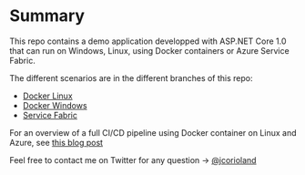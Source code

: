 # Summary

This repo contains a demo application developped with ASP.NET Core 1.0 that can run on Windows, Linux, using Docker containers or Azure Service Fabric.

The different scenarios are in the different branches of this repo:

- [Docker Linux](https://github.com/jcorioland/CloudArchi-Samples/tree/docker-linux)
- [Docker Windows](https://github.com/jcorioland/CloudArchi-Samples/tree/docker-windows)
- [Service Fabric](https://github.com/jcorioland/CloudArchi-Samples/tree/service-fabric)


For an overview of a full CI/CD pipeline using Docker container on Linux and Azure, see [this blog post](https://blogs.msdn.microsoft.com/jcorioland/2016/11/29/full-ci-cd-pipeline-to-deploy-multi-containers-application-on-azure-container-service-docker-swarm-using-visual-studio-team-services/)

Feel free to contact me on Twitter for any question -> [@jcorioland](https://twitter.com/jcorioland)
